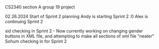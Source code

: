 CS2340 section A group 19 project

02.26.2024 Start of Sprint 2 planning
Andy is starting Sprint 2 :0
Alex is continuing Sprint 2


sid checking in Sprint 2 - Now currently working on changing gender buttons in XML file, and attempting to make all sections of xml file "neater"
Sohum checking in for Sprint 2
